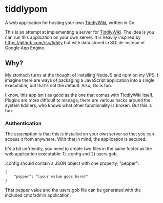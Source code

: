 # tiddlypom
A web application for hosting your own [TiddlyWiki](https://tiddlywiki.com/),
written in Go.

This is an attempt at implementing a server for [TiddlyWiki](https://tiddlywiki.com/).
The idea is you can run this application on your own server. It is heavily
inspired by https://github.com/rsc/tiddly but with data stored in SQLite instead
of Google App Engine.

## Why?
My stomach turns at the thought of installing NodeJS and npm on my VPS. I imagine
there are ways of packaging a JavaScript application into a single executable,
but that's not the default. Also, Go is fun.

I know, this app isn't as good as the one that comes with TiddlyWiki itself.
Plugins are more difficult to manage, there are various hacks around the system
tiddlers, who knows what other functionality is broken. But this is fun.

### Authentication
The assumption is that this is installed on your own server so that you can access
it from anywhere. With that in mind, the application is secured.

It's a bit unfriendly, you need to create two files in the same folder as the
web application executable: 1) .config and 2) users.gob.

.config should contain a JSON object with one property, "pepper":

    {
        "pepper": "[your value goes here]"
    }

That pepper value and the users.gob file can be generated with the included
cmd/admin application.